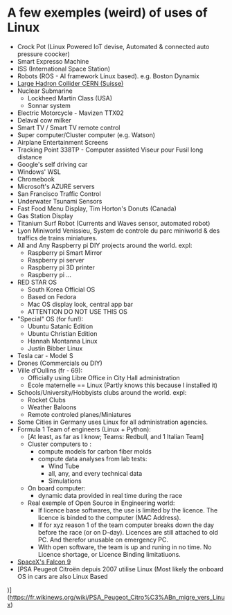 # A few exemples (weird) of uses of Linux

- Crock Pot (Linux Powered IoT devise, Automated & connected auto pressure coocker)
- Smart Expresso Machine
- ISS (International Space Station)
- Robots (ROS - AI framework Linux based). e.g. Boston Dynamix
- [Large Hadron Collider CERN (Suisse)](https://en.wikipedia.org/wiki/Large_Hadron_Collider)
- Nuclear Submarine
    + Lockheed Martin Class (USA)
    + Sonnar system
- Electric Motorcycle - Mavizen TTX02
- Delaval cow milker
- Smart TV / Smart TV remote control
- Super computer/Cluster computer (e.g. Watson)
- Airplane Entertainment Screens
- Tracking Point 338TP - Computer assisted Viseur pour Fusil long distance
- Google's self driving car
- Windows' WSL
- Chromebook
- Microsoft's AZURE servers
- San Francisco Traffic Control
- Underwater Tsunami Sensors
- Fast Food Menu Display, Tim Horton's Donuts (Canada)
- Gas Station Display
- Titanium Surf Robot (Currents and Waves sensor, automated robot)
- Lyon Miniworld Venissieu, System de controle du parc miniworld & des traffics de trains miniatures.
- All and Any Raspberry pi DIY projects around the world. expl:
    + Raspberry pi Smart Mirror
    + Raspberry pi server
    + Raspberry pi 3D printer
    + Raspberry pi ...
- RED STAR OS
    + South Korea Official OS
    + Based on Fedora
    + Mac OS display look, central app bar
    + ATTENTION DO NOT USE THIS OS
- "Special" OS (for fun!):
    + Ubuntu Satanic Edition
    + Ubuntu Christian Edition
    + Hannah Montanna Linux
    + Justin Bibber Linux
- Tesla car - Model S
- Drones (Commercials ou DIY)
- Ville d'Oullins (fr - 69):
    + Officially using Libre Office in City Hall administration
    + Ecole maternelle == Linux (Partly knows this because I installed it)
- Schools/University/Hobbyists clubs around the world. expl:
    + Rocket Clubs
    + Weather Baloons
    + Remote controled planes/Miniatures
- Some Cities in Germany uses Linux for all administration agencies.
- Formula 1 Team of engineers (Linux + Python):
    - [At least, as far as I know; Teams: Redbull, and 1 Italian Team]
    - Cluster computers to :
        - compute models for carbon fiber molds
        - compute data analyses from lab tests:
            - Wind Tube
            - all, any, and every technical data
            - Simulations
    - On board computer:
        - dynamic data provided in real time during the race
    - Real exemple of Open Source in Engineering world:
        - If licence base softwares, the use is limited by the licence. The licence is binded to the computer (MAC Address).
        - If for xyz reason 1 of the team computer breaks down the day before the race (or on D-day). Licences are still attached to old PC. And therefor unusable on emergency PC.
        - With open software, the team is up and runing in no time. No Licence shortage, or Licence Binding limitatiuons.
- [SpaceX's Falcon 9](https://fossbytes.com/spacex-used-linux-to-send-nasa-astronauts-to-international-space-station/)
- [PSA Peugeot Citroën depuis 2007 utilise Linux (Most likely the onboard OS in cars are also Linux Based

)](https://fr.wikinews.org/wiki/PSA_Peugeot_Citro%C3%ABn_migre_vers_Linux)
